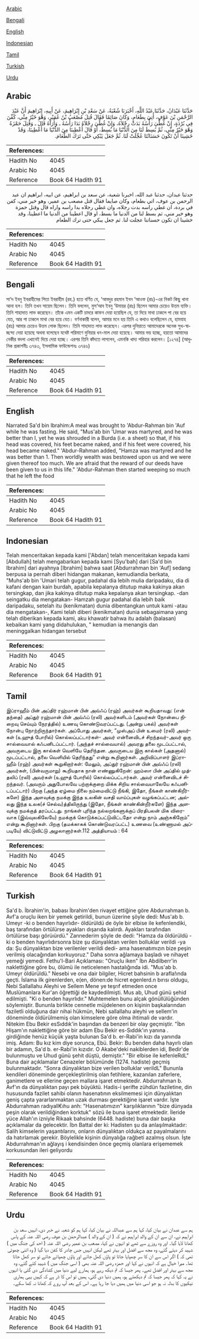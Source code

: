 [Arabic](#arabic)

[Bengali](#bengali)

[English](#english)

[Indonesian](#indonesian)

[Tamil](#tamil)

[Turkish](#turkish)

[Urdu](#urdu)

## Arabic


<div dir="rtl" lang="ar" style={{fontSize:'larger',backgroundColor:'#f8f9fa',padding:20}}>
حَدَّثَنَا عَبْدَانُ، حَدَّثَنَا عَبْدُ اللَّهِ، أَخْبَرَنَا شُعْبَةُ، عَنْ سَعْدِ بْنِ إِبْرَاهِيمَ، عَنْ أَبِيهِ، إِبْرَاهِيمَ أَنَّ عَبْدَ الرَّحْمَنِ بْنَ عَوْفٍ، أُتِيَ بِطَعَامٍ، وَكَانَ صَائِمًا فَقَالَ قُتِلَ مُصْعَبُ بْنُ عُمَيْرٍ، وَهْوَ خَيْرٌ مِنِّي، كُفِّنَ فِي بُرْدَةٍ، إِنْ غُطِّيَ رَأْسُهُ بَدَتْ رِجْلاَهُ، وَإِنْ غُطِّيَ رِجْلاَهُ بَدَا رَأْسُهُ ـ وَأُرَاهُ قَالَ ـ وَقُتِلَ حَمْزَةُ وَهْوَ خَيْرٌ مِنِّي، ثُمَّ بُسِطَ لَنَا مِنَ الدُّنْيَا مَا بُسِطَ، أَوْ قَالَ أُعْطِينَا مِنَ الدُّنْيَا مَا أُعْطِينَا، وَقَدْ خَشِينَا أَنْ تَكُونَ حَسَنَاتُنَا عُجِّلَتْ لَنَا‏.‏ ثُمَّ جَعَلَ يَبْكِي حَتَّى تَرَكَ الطَّعَامَ‏.‏
</div>
<div style={{backgroundColor:'#f8f9fa',padding:20, marginBottom: 10}}><table> <thead> <tr> <th>References:</th> <th></th> </tr> </thead> <tbody><tr><td>Hadith No</td><td>4045</td></tr><tr><td>Arabic No</td><td>4045</td></tr><tr><td>Reference</td><td>Book 64 Hadith 91</td></tr></tbody></table></div>


<div dir="rtl" lang="ar" style={{fontSize:'larger',backgroundColor:'#f8f9fa',padding:20}}>
حدثنا عبدان، حدثنا عبد الله، اخبرنا شعبة، عن سعد بن ابراهيم، عن ابيه، ابراهيم ان عبد الرحمن بن عوف، اتي بطعام، وكان صايما فقال قتل مصعب بن عمير، وهو خير مني، كفن في بردة، ان غطي راسه بدت رجلاه، وان غطي رجلاه بدا راسه واراه قال وقتل حمزة وهو خير مني، ثم بسط لنا من الدنيا ما بسط، او قال اعطينا من الدنيا ما اعطينا، وقد خشينا ان تكون حسناتنا عجلت لنا. ثم جعل يبكي حتى ترك الطعام
</div>
<div style={{backgroundColor:'#f8f9fa',padding:20, marginBottom: 10}}><table> <thead> <tr> <th>References:</th> <th></th> </tr> </thead> <tbody><tr><td>Hadith No</td><td>4045</td></tr><tr><td>Arabic No</td><td>4045</td></tr><tr><td>Reference</td><td>Book 64 Hadith 91</td></tr></tbody></table></div>

## Bengali


<div dir="ltr" lang="bn" style={{fontSize:'larger',backgroundColor:'#f8f9fa',padding:20}}>
সা‘দ ইবনু ইবরাহীমের পিতা ইবরাহীম (রহ.) হতে বর্ণিত যে, ‘আবদুর রহমান ইবন ‘আওফ (রাঃ)-এর নিকট কিছু খানা আনা হল। তিনি তখন সায়েম ছিলেন। তিনি বললেন, মুস‘আব ইবনু ‘উমায়র (রাঃ) ছিলেন আমার চেয়েও উত্তম ব্যক্তি। তিনি শাহাদাত লাভ করেছেন। তাঁকে এমন একটি চাদরে কাফন দেয়া হয়েছিল যে, তা দিয়ে মাথা ঢাকলে পা বের হয়ে যেত, আর পা ঢাকলে মাথা বের হয়ে যেত। বর্ণনাকারী বলেন, আমার মনে হয় তিনি এ কথাও বলেছিলেন যে, হামযাহ (রাঃ) আমার চেয়েও উত্তম লোক ছিলেন। তিনি শাহাদাত লাভ করেছেন। এরপর দুনিয়াতে আমাদেরকে অনেক সুখ-স্বাচ্ছন্দ্য দেয়া হয়েছে অথবা বলেছেন যথেষ্ট পরিমাণে দুনিয়ার ধন-মাল দেয়া হয়েছে। আমার ভয় হচ্ছে, হয়তো আমাদের নেকীর বদলা এখানেই দিয়ে দেয়া হচ্ছে। এরপর তিনি কাঁদতে লাগলেন, এমনকি খাদ্য পরিহার করলেন। [১২৭৪] (আধুনিক প্রকাশনীঃ ৩৭৪৩, ইসলামিক ফাউন্ডেশনঃ ৩৭৪৬)
</div>
<div style={{backgroundColor:'#f8f9fa',padding:20, marginBottom: 10}}><table> <thead> <tr> <th>References:</th> <th></th> </tr> </thead> <tbody><tr><td>Hadith No</td><td>4045</td></tr><tr><td>Arabic No</td><td>4045</td></tr><tr><td>Reference</td><td>Book 64 Hadith 91</td></tr></tbody></table></div>

## English


<div dir="ltr" lang="en" style={{fontSize:'larger',backgroundColor:'#f8f9fa',padding:20}}>
Narrated Sa'd bin Ibrahim:A meal was brought to 'Abdur-Rahman bin 'Auf while he was fasting. He said, "Mus'ab bin 'Umar was martyred, and he was better than I, yet he was shrouded in a Burda (i.e. a sheet) so that, if his head was covered, his feet became naked, and if his feet were covered, his head became naked." 'Abdur-Rahman added, "Hamza was martyred and he was better than 1. Then worldly wealth was bestowed upon us and we were given thereof too much. We are afraid that the reward of our deeds have been given to us in this life." 'Abdur-Rahman then started weeping so much that he left the food
</div>
<div style={{backgroundColor:'#f8f9fa',padding:20, marginBottom: 10}}><table> <thead> <tr> <th>References:</th> <th></th> </tr> </thead> <tbody><tr><td>Hadith No</td><td>4045</td></tr><tr><td>Arabic No</td><td>4045</td></tr><tr><td>Reference</td><td>Book 64 Hadith 91</td></tr></tbody></table></div>

## Indonesian


<div dir="ltr" lang="id" style={{fontSize:'larger',backgroundColor:'#f8f9fa',padding:20}}>
Telah menceritakan kepada kami ['Abdan] telah menceritakan kepada kami [Abdullah] telah mengabarkan kepada kami [Syu'bah] dari [Sa'd bin Ibrahim] dari ayahnya [Ibrahim] bahwa saat [Abdurrahman bin 'Auf] sedang berpusa ia pernah diberi hidangan makanan, kemudiandia berkata, "Muhs'ab bin 'Umari telah gugur, padahal dia lebih mulia daripadaku, dia di kafani dengan kain burdah, apabila kepalanya ditutup maka kakinya akan tersingkap, dan jika kakinya ditutup maka kepalanya akan tersingkap. -dan seingatku dia mengatakan- Hamzah gugur padahal dia lebih baik daripadaku, setelah itu (kenikmatan) dunia dibentangkan untuk kami -atau dia mengatakan-, Kami telah diberi (kenikmatan) dunia sebagaimana yang telah diberikan kepada kami, aku khawatir bahwa itu adalah (balasan) kebaikan kami yang didahulukan, " kemudian ia menangis dan meninggalkan hidangan tersebut
</div>
<div style={{backgroundColor:'#f8f9fa',padding:20, marginBottom: 10}}><table> <thead> <tr> <th>References:</th> <th></th> </tr> </thead> <tbody><tr><td>Hadith No</td><td>4045</td></tr><tr><td>Arabic No</td><td>4045</td></tr><tr><td>Reference</td><td>Book 64 Hadith 91</td></tr></tbody></table></div>

## Tamil


<div dir="ltr" lang="ta" style={{fontSize:'larger',backgroundColor:'#f8f9fa',padding:20}}>
இப்ராஹீம் பின் அப்திர் ரஹ்மான் பின் அவ்ஃப் (ரஹ்) அவர்கள் கூறியதாவது: (என் தந்தை) அப்துர் ரஹ்மான் பின் அவ்ஃப் (ரலி) அவர்களிடம் (அவர்கள் நோன்பை நிறைவு செய்யும் நேரத்தில்) உணவு கொண்டுவரப்பட்டது. (அன்று பகல்) அவர்கள் நோன்பு நோற்றிருந்தார்கள். அப்போது அவர்கள், “முஸ்அப் பின் உமைர் (ரலி) அவர்கள் (உஹுத் போரில்) கொல்லப்பட்டார்கள்- அவர் என்னைவிடச் சிறந்தவர்-அவர் ஒரு சால்வையால் கஃபனிடப்பட்டார். (அந்தச் சால்வையால்) அவரது தலை மூடப்பட்டால், அவருடைய இரு கால்கள் வெளியே தெரிந்தன. அவருடைய இரு கால்கள் (அதனால்) மூடப்பட்டால், தலை வெளியில் தெரிந்தது” என்று கூறினார்கள். அறிவிப்பாளர் இப்ராஹீம் (ரஹ்) அவர்கள் கூறுகிறார்கள்: மேலும், அப்துர் ரஹ்மான் பின் அவ்ஃப் (ரலி) அவர்கள், (பின்வருமாறு) கூறியதாக நான் எண்ணுகிறேன்: ஹம்ஸா பின் அப்தில் முத்தலிப் (ரலி) அவர்கள் (உஹுத் போரில்) கொல்லப்பட்டார்கள். அவர் என்னைவிடச் சிறந்தவர். (அவரும் அதுபோலவே பற்றாக்குறை மிக்க சிறிய சால்வையாலேயே கஃபனிடப்பட்டார்) பிறகு (அந்த ஏழ்மை நிலை நம்மைவிட்டு நீங்கி, இதோ, நீங்கள் காண்கிறீர்களே) இந்த அளவுக்கு நமக்கு இந்த உலகின் வசதி வாய்ப்புகள் வழங்கப்பட்டன; அல்லது இந்த உலக(ச் செல்வ)த்திலிருந்து (இதோ, நீங்கள் காண்கின்றீர்களே) இந்த அளவுக்கு நமக்குத் தரப்பட்டது. நாங்கள் புரிந்த நல்லறங்களுக்குப் பிரதிபலன் மிக விரைவாக (இவ்வுலகிலேயே) நமக்குக் கொடுக்கப்பட்டுவிட்டதோ என்று நாம் அஞ்சுகிறோம்” என்று கூறினார்கள். பிறகு (தமக்காகக் கொண்டுவரப்பட்ட) உணவை (உண்ணாமல் அப்படியே) விட்டுவிட்டு அழலானார்கள்.112 அத்தியாயம் : 64
</div>
<div style={{backgroundColor:'#f8f9fa',padding:20, marginBottom: 10}}><table> <thead> <tr> <th>References:</th> <th></th> </tr> </thead> <tbody><tr><td>Hadith No</td><td>4045</td></tr><tr><td>Arabic No</td><td>4045</td></tr><tr><td>Reference</td><td>Book 64 Hadith 91</td></tr></tbody></table></div>

## Turkish


<div dir="ltr" lang="tr" style={{fontSize:'larger',backgroundColor:'#f8f9fa',padding:20}}>
Sa'd b. İbrahim'in, babası İbrahim'den rivayet ettiğine göre Abdurrahman b. Avf'a oruçlu iken bir yemek getirildi, bunun üzerine şöyle dedi: Mus'ab b. Umeyr -ki o benden hayırlıdır- öldürüldü de öyle bir elbise ile kefenlendiki, baş tarafından örtülürse ayakları dışarıda kalırdı. Ayakları tarafından örtülürse başı görüıürdü." Zannederim şöyle de dedi: "Hamza da öldürüldü -ki o benden hayırlıdırsonra bize şu dünyalıktan verilen bolluklar verildi -ya da: Şu dünyalıktan bize verilenler verildi dedi- ama hasenatımızın bize peşin verilmiş olacağından korkuyoruz." Daha sonra ağlamaya başladı ve nihayet yemeği yemedi. Fethu'l-Bari Açıklaması: "Oruçlu iken" İbn Abdilberr'in naklettiğine göre bu, ölümü ile neticelenen hastalığında idi. "Mus'ab b. Umeyr öldürüldü." Nesebi ve ona dair bilgiler, Hicret bahsinin b arafla!ında geçti. İslama ilk girenlerden, e(en, dönen:de hicret egenlerd.n bırısı oldugu, Nebi Sallallahu Aleyhi ve Sellem Mene ye teşrıf etmeden once Muslümanlara Kur'an öğrettiği de kaydedilmişti. Mus ab, Uhud günü şehid edilmişti. "Ki o benden hayırlıdır." Muhtemelen bunu alçak gönüllülüğünden söylemiştir. Bununla birlikte cennetle müjdelenen on kişinin başkalarından faziletli olduğuna dair nihai hükmün, Nebi sallallahu aleyhi ve sellem'in döneminde öldürülmemiş olan kimselere göre olma ihtimali de vardır. Nitekim Ebu Bekir esSıddık'in başından da benzeri bir olay geçmiştir. "İbn Hişam'ın naklettiğine göre bir adam Ebu Bekir es-Sıddık'ın yanına . girdiğinde henüz küçük yaşta bulunan Sa'd b. er-Rabi'in kızı da yanında imiş. Adam: Bu kız kim diye sorunca, Ebü. Bekir: Bu benden daha hayırlı olan bir adamın, Sa'd b. er-Rabi'in kızıdır. O Akabe'deki nakiblerden idi, Bedir'de bulunmuştu ve Uhud günü şehit düştü, demiştir." "Bir elbise ile kefenleRdL" Buna dair açıklamalar Cenazeler bölümünde (1274. hadiste) geçmiş bulunmaktadır. "Sonra dünyalıktan bize verilen bolluklar verildL" Bununla kendileri döneminde gerçekleştirilmiş olan fetihlere, kazanılan zaferlere, ganimetlere ve ellerine geçen mallara işaret etmektedir. Abdurrahman b. Avf'ın da dünyalıktan payı pek büyüktü. Hadis-i şerifte zühdün faziletine, din hususunda fazilet sahibi olanın hasenatının eksilmemesi için dünyalıktan geniş çapta yararlanmaktan uzak durması gerektiğine işaret vardır. İşte Abdurrahman radıyall€ıhu anh: "Hasenatımızın" karşılıklarının "bize dünyada peşin olarak verildiğinden korktuk" sözü ile buna işaret etmektedir. İleride yüce Allah'ın izniyle Rikaak bahsinde (6448. hadiste) buna dair başka açıklamalar da gelecektir. İbn Battal der ki: Hadisten şu da anlaşılmaktadır: Salih kimselerin yaşantılarını, onların dünyalıktan oldukça az payalmalarını da hatırlamak gerekir. Böylelikle kişinin dünyalığa rağbeti azalmış olsun. İşte Abdurrahman'ın ağlayış i kendisinden önce geçmiş olanlara erişememek korkusundan ileri geliyordu
</div>
<div style={{backgroundColor:'#f8f9fa',padding:20, marginBottom: 10}}><table> <thead> <tr> <th>References:</th> <th></th> </tr> </thead> <tbody><tr><td>Hadith No</td><td>4045</td></tr><tr><td>Arabic No</td><td>4045</td></tr><tr><td>Reference</td><td>Book 64 Hadith 91</td></tr></tbody></table></div>

## Urdu


<div dir="rtl" lang="ur" style={{fontSize:'larger',backgroundColor:'#f8f9fa',padding:20}}>
ہم سے عبدان نے بیان کیا، کہا ہم سے عبداللہ نے بیان کیا، کہا ہم کو شعبہ نے خبر دی، انہیں سعد بن ابراہیم نے، ان سے ان کے والد ابراہیم نے کہ ( ان کے والد ) عبدالرحمٰن بن عوف رضی اللہ عنہ کے پاس کھانا لایا گیا۔ اور وہ روزے سے تھے تو انہوں نے کہا، مصعب بن عمیر رضی اللہ عنہ ( احد کی جنگ میں ) شہید کر دیئے گئے، وہ مجھ سے افضل اور بہتر تھے لیکن انہیں جس چادر کا کفن دیا گیا ( وہ اتنی چھوٹی تھی کہ ) اگر اس سے ان کا سر چھپایا جاتا تو پاؤں کھل جاتے اور پاؤں چھپائے جاتے تو سر کھل جاتا تھا۔ میرا خیال ہے کہ انہوں نے کہا اور حمزہ رضی اللہ عنہ بھی ( اسی جنگ میں ) شہید کئے گئے، وہ مجھ سے بہتر اور افضل تھے۔ پھر جیسا کہ تم دیکھ رہے ہو، ہمارے لیے دنیا میں کشادگی دی گئی یا انہوں نے یہ کہا کہ پھر جیسا کہ تم دیکھتے ہو، ہمیں دنیا دی گئی، ہمیں تو اس کا ڈر ہے کہ کہیں یہی ہماری نیکیوں کا بدلہ نہ ہو جو اسی دنیا میں ہمیں دیا جا رہا ہے۔ اس کے بعد آپ روے کہ کھانا نہ کھا سکے۔
</div>
<div style={{backgroundColor:'#f8f9fa',padding:20, marginBottom: 10}}><table> <thead> <tr> <th>References:</th> <th></th> </tr> </thead> <tbody><tr><td>Hadith No</td><td>4045</td></tr><tr><td>Arabic No</td><td>4045</td></tr><tr><td>Reference</td><td>Book 64 Hadith 91</td></tr></tbody></table></div>